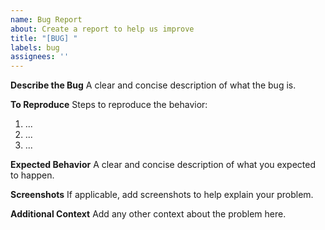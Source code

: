 ```yaml
---
name: Bug Report
about: Create a report to help us improve
title: "[BUG] "
labels: bug
assignees: ''
---
```


**Describe the Bug**
A clear and concise description of what the bug is.

**To Reproduce**
Steps to reproduce the behavior:

1. ...
2. ...
3. ...

**Expected Behavior**
A clear and concise description of what you expected to happen.

**Screenshots**
If applicable, add screenshots to help explain your problem.

**Additional Context**
Add any other context about the problem here.
